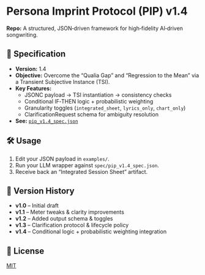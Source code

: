 # Persona Imprint Protocol (PIP) v1.4

**Repo:** A structured, JSON‐driven framework for high‐fidelity AI‐driven songwriting.

## 📜 Specification
- **Version:** 1.4  
- **Objective:** Overcome the “Qualia Gap” and “Regression to the Mean” via a Transient Subjective Instance (TSI).  
- **Key Features:**  
  - JSONC payload → TSI instantiation → consistency checks  
  - Conditional IF‐THEN logic + probabilistic weighting 
  - Granularity toggles (`integrated_sheet`, `lyrics_only`, `chart_only`)  
  - ClarificationRequest schema for ambiguity resolution  
- **See:** [`pip_v1.4_spec.json`](spec/pip_v1.4_spec.json)  

## 🛠 Usage
1. Edit your JSON payload in `examples/`.  
2. Run your LLM wrapper against `spec/pip_v1.4_spec.json`.  
3. Receive back an “Integrated Session Sheet” artifact.

## 🔖 Version History
- **v1.0** – Initial draft  
- **v1.1** – Meter tweaks & clarity improvements  
- **v1.2** – Added output schema & toggles  
- **v1.3** – Clarification protocol & lifecycle policy  
- **v1.4** – Conditional logic + probabilistic weighting integration 
## 📄 License
[MIT](LICENSE)

